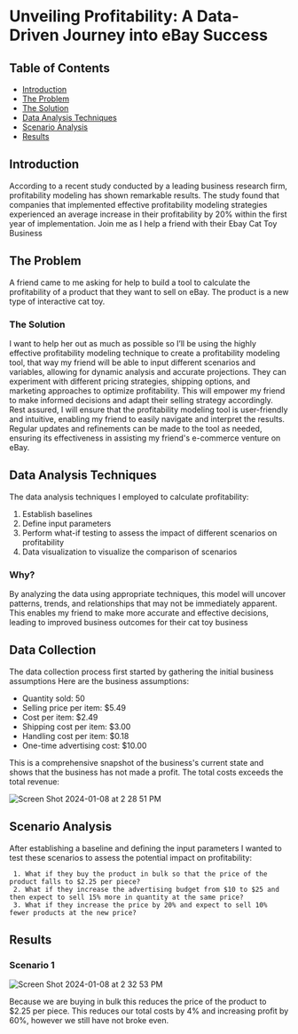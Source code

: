 # Unveiling Profitability: A Data-Driven Journey into eBay Success

<!-- TABLE OF CONTENTS -->
   ## Table of Contents
   - [Introduction](#introduction)
   - [The Problem](#theproblem)
   - [The Solution](#thesolution)
   - [Data Analysis Techniques](#DataAnalysisTechniques)
   - [Scenario Analysis](#Scenarioanalysis)
   - [Results](#results)

## Introduction
According to a recent study conducted by a leading business research firm, profitability modeling has shown remarkable results. The study found that companies that implemented effective profitability modeling strategies experienced an average increase in their profitability by 20% within the first year of implementation. Join me as I help a friend with their Ebay Cat Toy Business

## The Problem
A friend came to me asking for help to build a tool to calculate the profitability of a product that they want to sell on eBay. The product is a new type of interactive cat toy. 

### The Solution
I want to help her out as much as possible so I’ll be using the highly effective profitability modeling technique to create a profitability modeling tool, that way my friend  will be able to input different scenarios and variables, allowing for dynamic analysis and accurate projections. They can experiment with different pricing strategies, shipping options, and marketing approaches to optimize profitability.  This will empower my friend to make informed decisions and adapt their selling strategy accordingly. Rest assured, I will ensure that the profitability modeling tool is user-friendly and intuitive, enabling my friend to easily navigate and interpret the results. Regular updates and refinements can be made to the tool as needed, ensuring its effectiveness in assisting my friend's e-commerce venture on eBay.

## Data Analysis Techniques
The data analysis techniques I employed to calculate profitability:
1. Establish baselines
2. Define input parameters
3. Perform what-if testing to assess the impact of different scenarios on profitability
4. Data visualization to visualize the comparison of scenarios

### Why?
By analyzing the data using appropriate techniques, this model will uncover patterns, trends, and relationships that may not be immediately apparent. This enables my friend to make more accurate and effective decisions, leading to improved business outcomes for their cat toy business

## Data Collection 
The data collection process first started by gathering the initial business assumptions
Here are the business assumptions: 
- Quantity sold: 50
- Selling price per item: $5.49
- Cost per item: $2.49
- Shipping cost per item: $3.00
- Handling cost per item: $0.18
- One-time advertising cost: $10.00

This is a comprehensive snapshot of the business's current state and shows that the business has not made a profit. The total costs exceeds the total revenue: 

![Screen Shot 2024-01-08 at 2 28 51 PM](https://github.com/Melmissymelissa/Data-Modeling-Projects/assets/142250108/c4d8a083-473a-4ac7-9e58-42a559b6dfe1)

## Scenario Analysis
After establishing a baseline and defining the input parameters I wanted to test these scenarios to assess the potential impact on profitability:
 
     1. What if they buy the product in bulk so that the price of the product falls to $2.25 per piece?
     2. What if they increase the advertising budget from $10 to $25 and then expect to sell 15% more in quantity at the same price?
     3. What if they increase the price by 20% and expect to sell 10% fewer products at the new price?

## Results
### Scenario 1
![Screen Shot 2024-01-08 at 2 32 53 PM](https://github.com/Melmissymelissa/Data-Modeling-Projects/assets/142250108/bfb3686f-f3d7-4d7d-b5e0-967cd5bd0762)

Because we are buying in bulk this reduces the price of the product to $2.25 per piece. This reduces our total costs by 4% and increasing profit by 60%, however we still have not broke even.


